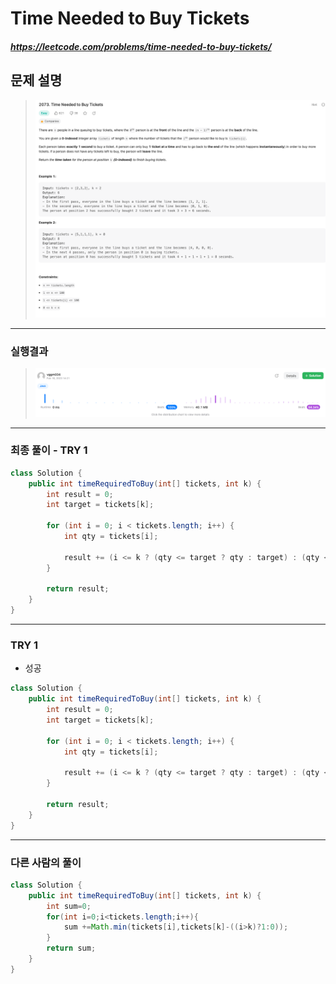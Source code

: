 # Time Needed to Buy Tickets
##### https://leetcode.com/problems/time-needed-to-buy-tickets/

## 문제 설명
> ![img.png](img.png)
---
### 실행결과
> ![img_1.png](img_1.png)
---
### 최종 풀이 - TRY 1
~~~java
class Solution {
    public int timeRequiredToBuy(int[] tickets, int k) {
        int result = 0;
        int target = tickets[k];

        for (int i = 0; i < tickets.length; i++) {
            int qty = tickets[i];

            result += (i <= k ? (qty <= target ? qty : target) : (qty < target ? qty : target - 1));
        }

        return result;
    }
}
~~~
---
### TRY 1
- 성공
~~~java
class Solution {
    public int timeRequiredToBuy(int[] tickets, int k) {
        int result = 0;
        int target = tickets[k];

        for (int i = 0; i < tickets.length; i++) {
            int qty = tickets[i];

            result += (i <= k ? (qty <= target ? qty : target) : (qty < target ? qty : target - 1));
        }

        return result;
    }
}
~~~
---
### 다른 사람의 풀이
~~~java
class Solution {
    public int timeRequiredToBuy(int[] tickets, int k) {
        int sum=0;
        for(int i=0;i<tickets.length;i++){
            sum +=Math.min(tickets[i],tickets[k]-((i>k)?1:0));
        }
        return sum;
    }
}
~~~
